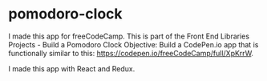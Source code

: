 # pomodoro-clock
I made this app for freeCodeCamp. This is part of the Front End Libraries Projects - Build a Pomodoro Clock
Objective: Build a CodePen.io app that is functionally similar to this: https://codepen.io/freeCodeCamp/full/XpKrrW.

I made this app with React and Redux.
